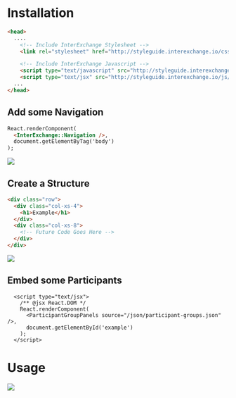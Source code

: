 # Installation

```html
<head>
  ....
    <!-- Include InterExchange Stylesheet -->
    <link rel="stylesheet" href="http://styleguide.interexchange.io/css/interexchange.min.css"/>

    <!-- Include InterExchange Javascript -->
    <script type="text/javascript" src="http://styleguide.interexchange.io/js/interexchange.js"></script>
    <script type="text/jsx" src="http://styleguide.interexchange.io/js/interexchange-components.js"></script>
  ...
</head>
```

## Add some Navigation

```html
React.renderComponent(
  <InterExchange::Navigation />,
  document.getElementByTag('body')
);
```

<img src="/images/example/1-Navigation.gif" class="img-responsive" />

## Create a Structure

```html
<div class="row">
  <div class="col-xs-4">
    <h1>Example</h1>
  </div>
  <div class="col-xs-8">
    <!-- Future Code Goes Here -->
  </div>
</div>
```

<img src="/images/example/2-Structure.gif" class="img-responsive" />

## Embed some Participants

```html_example
  <script type="text/jsx">
    /** @jsx React.DOM */
    React.renderComponent(
      <ParticipantGroupPanels source="/json/participant-groups.json" />,
      document.getElementById('example')
    );
  </script>
```
# Usage

<img src="/images/index.gif" class="img-responsive" />
